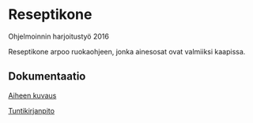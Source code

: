 # Reseptikone
Ohjelmoinnin harjoitustyö 2016

Reseptikone arpoo ruokaohjeen, jonka ainesosat ovat valmiiksi kaapissa.

## Dokumentaatio

[Aiheen kuvaus](dokumentointi/aiheenKuvausJaRakenne.md)

[Tuntikirjanpito](dokumentointi/tuntikirjanpito.md)
